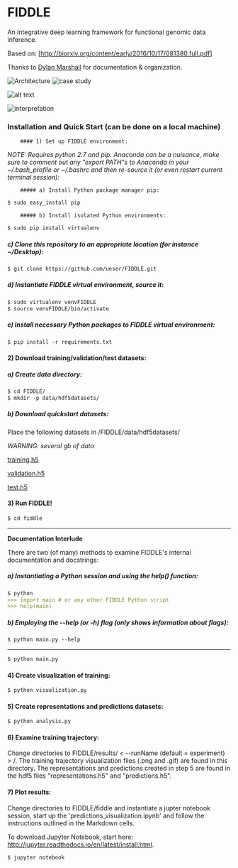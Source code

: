 # FIDDLE

An integrative deep learning framework for functional genomic data inference.

Based on: [http://biorxiv.org/content/early/2016/10/17/081380.full.pdf]

Thanks to [Dylan Marshall](https://github.com/DylanM-Marshall) for documentation & organization.

<img src="https://preview.ibb.co/iDo3v5/FIDDLE_001.jpg" title="Architecture" />
<img src="https://preview.ibb.co/eSebF5/FIDDLE_002.jpg" title="case study" />

![alt text](https://cloud.githubusercontent.com/assets/1741502/24565878/28229be6-1625-11e7-88e5-555508e3e25c.gif)

<img src="https://preview.ibb.co/mwc2oQ/FIDDLE_003.jpg" title="interpretation" />

### Installation and Quick Start (can be done on a local machine)

		#### 1) Set up FIDDLE environment:

_NOTE: Requires python 2.7 and pip. Anaconda can be a nuisance, make sure to comment out any "export PATH"s to Anaconda in your ~/.bash_profile or ~/.bashrc and then re-source it (or even restart current terminal session):_

		##### a) Install Python package manager pip:

```markdown 
$ sudo easy_install pip 
```

		##### b) Install isolated Python environments:

```markdown
$ sudo pip install virtualenv
```

##### c) Clone this repository to an appropriate location (for instance ~/Desktop):

```markdown 
$ git clone https://github.com/ueser/FIDDLE.git 
```

##### d) Instantiate FIDDLE virtual environment, source it:

```markdown
$ sudo virtualenv venvFIDDLE
$ source venvFIDDLE/bin/activate
```

##### e) Install necessary Python packages to FIDDLE virtual environment:

```markdown
$ pip install -r requirements.txt
```

#### 2) Download training/validation/test datasets:

##### a) Create data directory:

```markdown
$ cd FIDDLE/
$ mkdir -p data/hdf5datasets/
```

##### b) Download quickstart datasets: 

Place the following datasets in /FIDDLE/data/hdf5datasets/

_WARNING: several gb of data_

[training.h5](https://drive.google.com/file/d/0B9aDFb1Ds4IzWWZ5aWhtTkVUWE0/view?usp=sharing)

[validation.h5](https://drive.google.com/file/d/0B9aDFb1Ds4IzZ3JrLXp3SEY5aGs/view?usp=sharing)

[test.h5](https://drive.google.com/file/d/0B9aDFb1Ds4IzT05wTTZVQmFvcG8/view?usp=sharing)

#### 3) Run FIDDLE!

```markdown
$ cd fiddle
```
___
**Documentation Interlude**

There are two (of many) methods to examine FIDDLE's internal documentation and docstrings:

##### a) Instantiating a Python session and using the help() function:

```markdown
$ python
>>> import main # or any other FIDDLE Python script
>>> help(main)
```

##### b) Employing the --help (or -h) flag (only shows information about flags):

```markdown
$ python main.py --help
```
___

```markdown
$ python main.py
```

#### 4) Create visualization of training:

```markdown
$ python visualization.py
```

#### 5) Create representations and predictions datasets:

```markdown
$ python analysis.py
```

#### 6) Examine training trajectory:

Change directories to FIDDLE/results/ < --runName (default = experiment) > /. The training trajectory visualization files (.png and .gif) are found in this directory. The representations and predictions created in step 5 are found in the hdf5 files "representations.h5" and "predictions.h5".

#### 7) Plot results:

Change directories to FIDDLE/fiddle and instantiate a jupter notebook session, start up the 'predictions_visualization.ipynb' and follow the instructions outlined in the Markdown cells.

To download Jupyter Notebook, start here: http://jupyter.readthedocs.io/en/latest/install.html.

```markdown
$ jupyter notebook
```
